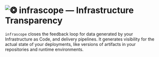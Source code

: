 # ![❂](https://raw.github.com/jhermann/infrascope/master/doc/_static/infrascope-logo-24.png) infrascope — Infrastructure Transparency

`infrascope` closes the feedback loop for data generated by your
Infrastructure as Code, and delivery pipelines.
It generates visibility for the actual state of your deployments,
like versions of artifacts in your repositories and runtime environments.
